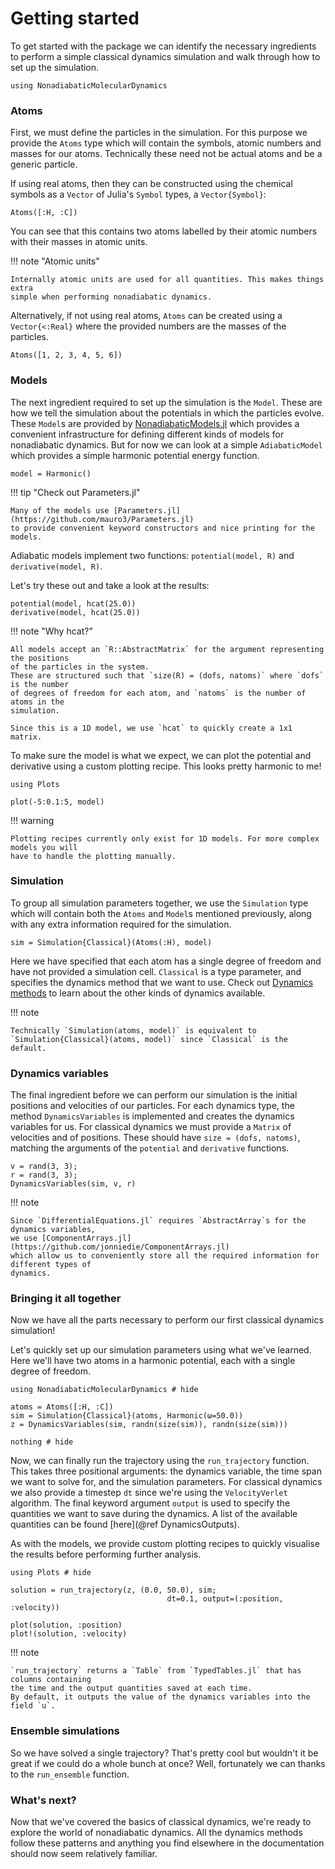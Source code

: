 # Getting started

To get started with the package we can identify the necessary ingredients to
perform a simple classical dynamics simulation and walk through how
to set up the simulation.

```@setup started
using NonadiabaticMolecularDynamics
```

### Atoms

First, we must define the particles in the simulation.
For this purpose we provide the `Atoms` type which will contain
the symbols, atomic numbers and masses for our atoms.
Technically these need not be actual atoms and be a generic particle.

If using real atoms, then they can be constructed using the chemical symbols
as a `Vector` of Julia's `Symbol` types, a `Vector{Symbol}`:
```@repl started
Atoms([:H, :C])
```
You can see that this contains two atoms labelled by their atomic numbers
with their masses in atomic units.

!!! note "Atomic units"

    Internally atomic units are used for all quantities. This makes things extra
    simple when performing nonadiabatic dynamics.

Alternatively, if not using real atoms, `Atoms` can be created using
a `Vector{<:Real}` where the provided numbers are the masses of the particles.
```@repl started
Atoms([1, 2, 3, 4, 5, 6])
```

### Models

The next ingredient required to set up the simulation is the `Model`.
These are how we tell the simulation about the potentials in which the particles
evolve.
These `Model`s are provided by [NonadiabaticModels.jl](@ref) which 
provides a convenient infrastructure for defining different kinds of models
for nonadiabatic dynamics.
But for now we can look at a simple `AdiabaticModel` which provides a simple
harmonic potential energy function.

```@repl started
model = Harmonic()
```

!!! tip "Check out Parameters.jl"

    Many of the models use [Parameters.jl](https://github.com/mauro3/Parameters.jl)
    to provide convenient keyword constructors and nice printing for the models.

Adiabatic models implement two functions: `potential(model, R)` and 
`derivative(model, R)`.

Let's try these out and take a look at the results:
```@repl started
potential(model, hcat(25.0))
derivative(model, hcat(25.0))
```

!!! note "Why hcat?"

    All models accept an `R::AbstractMatrix` for the argument representing the positions
    of the particles in the system.
    These are structured such that `size(R) = (dofs, natoms)` where `dofs` is the number
    of degrees of freedom for each atom, and `natoms` is the number of atoms in the 
    simulation.

    Since this is a 1D model, we use `hcat` to quickly create a 1x1 matrix.

To make sure the model is what we expect, we can plot the potential and derivative 
using a custom plotting recipe. This looks pretty harmonic to me!

```@example started
using Plots

plot(-5:0.1:5, model)
```

!!! warning

    Plotting recipes currently only exist for 1D models. For more complex models you will
    have to handle the plotting manually.

### Simulation

To group all simulation parameters together, we use the `Simulation` type
which will contain both the `Atoms` and `Model`s mentioned previously, along with any
extra information required for the simulation.

```@repl started
sim = Simulation{Classical}(Atoms(:H), model)
```

Here we have specified that each atom has a single degree of freedom and have not
provided a simulation cell.
`Classical` is a type parameter, and specifies the dynamics method that we want to use.
Check out [Dynamics methods](@ref) to learn about the other kinds of dynamics available.

!!! note

    Technically `Simulation(atoms, model)` is equivalent to
    `Simulation{Classical}(atoms, model)` since `Classical` is the default.

### Dynamics variables

The final ingredient before we can perform our simulation is the initial positions
and velocities of our particles.
For each dynamics type, the method `DynamicsVariables` is implemented and creates
the dynamics variables for us.
For classical dynamics we must provide a `Matrix` of velocities and of positions.
These should have `size = (dofs, natoms)`, matching the arguments of the `potential`
and `derivative` functions.

```@repl started
v = rand(3, 3);
r = rand(3, 3);
DynamicsVariables(sim, v, r)
```

!!! note

    Since `DifferentialEquations.jl` requires `AbstractArray`s for the dynamics variables,
    we use [ComponentArrays.jl](https://github.com/jonniedie/ComponentArrays.jl)
    which allow us to conveniently store all the required information for different types of
    dynamics.

### Bringing it all together

Now we have all the parts necessary to perform our first classical dynamics simulation!

Let's quickly set up our simulation parameters using what we've learned.
Here we'll have two atoms in a harmonic potential, each with a single degree of freedom.

```@repl classical
using NonadiabaticMolecularDynamics # hide

atoms = Atoms([:H, :C])
sim = Simulation{Classical}(atoms, Harmonic(ω=50.0))
z = DynamicsVariables(sim, randn(size(sim)), randn(size(sim)))

nothing # hide
```

Now, we can finally run the trajectory using the `run_trajectory` function.
This takes three positional arguments: the dynamics variable, the time span
we want to solve for, and the simulation parameters.
For classical dynamics we also provide a timestep `dt` since we're using the
`VelocityVerlet` algorithm.
The final keyword argument `output` is used to specify the quantities we want
to save during the dynamics.
A list of the available quantities can be found [here](@ref DynamicsOutputs).

As with the models, we provide custom plotting recipes to quickly visualise the results
before performing further analysis.

```@example classical
using Plots # hide

solution = run_trajectory(z, (0.0, 50.0), sim;
                                   dt=0.1, output=(:position, :velocity))

plot(solution, :position)
plot!(solution, :velocity)
```

!!! note

    `run_trajectory` returns a `Table` from `TypedTables.jl` that has columns containing
    the time and the output quantities saved at each time.
    By default, it outputs the value of the dynamics variables into the field `u`.

### Ensemble simulations

So we have solved a single trajectory? That's pretty cool but wouldn't it be great
if we could do a whole bunch at once? Well, fortunately we can thanks to the
`run_ensemble` function. 

### What's next?

Now that we've covered the basics of classical dynamics, we're ready to explore the
world of nonadiabatic dynamics.
All the dynamics methods follow these patterns and anything you find elsewhere in the
documentation should now seem relatively familiar.
